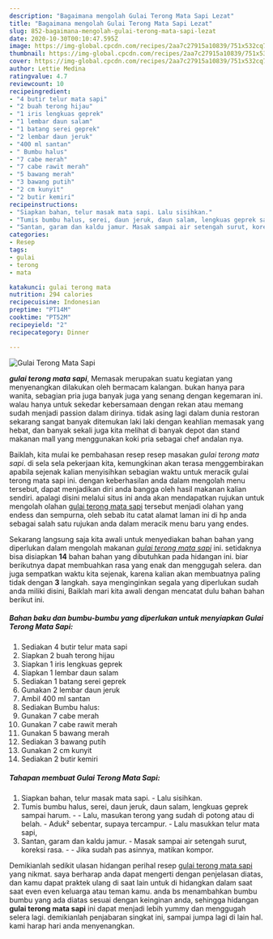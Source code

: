 ```yaml
---
description: "Bagaimana mengolah Gulai Terong Mata Sapi Lezat"
title: "Bagaimana mengolah Gulai Terong Mata Sapi Lezat"
slug: 852-bagaimana-mengolah-gulai-terong-mata-sapi-lezat
date: 2020-10-30T00:10:47.595Z
image: https://img-global.cpcdn.com/recipes/2aa7c27915a10839/751x532cq70/gulai-terong-mata-sapi-foto-resep-utama.jpg
thumbnail: https://img-global.cpcdn.com/recipes/2aa7c27915a10839/751x532cq70/gulai-terong-mata-sapi-foto-resep-utama.jpg
cover: https://img-global.cpcdn.com/recipes/2aa7c27915a10839/751x532cq70/gulai-terong-mata-sapi-foto-resep-utama.jpg
author: Lettie Medina
ratingvalue: 4.7
reviewcount: 10
recipeingredient:
- "4 butir telur mata sapi"
- "2 buah terong hijau"
- "1 iris lengkuas geprek"
- "1 lembar daun salam"
- "1 batang serei geprek"
- "2 lembar daun jeruk"
- "400 ml santan"
- " Bumbu halus"
- "7 cabe merah"
- "7 cabe rawit merah"
- "5 bawang merah"
- "3 bawang putih"
- "2 cm kunyit"
- "2 butir kemiri"
recipeinstructions:
- "Siapkan bahan, telur masak mata sapi. Lalu sisihkan."
- "Tumis bumbu halus, serei, daun jeruk, daun salam, lengkuas geprek sampai harum.  Lalu, masukan terong yang sudah di potong atau di belah.  Aduk² sebentar, supaya tercampur. Lalu masukkan telur mata sapi,"
- "Santan, garam dan kaldu jamur. Masak sampai air setengah surut, koreksi rasa.  Jika sudah pas asinnya, matikan kompor."
categories:
- Resep
tags:
- gulai
- terong
- mata

katakunci: gulai terong mata 
nutrition: 294 calories
recipecuisine: Indonesian
preptime: "PT14M"
cooktime: "PT52M"
recipeyield: "2"
recipecategory: Dinner

---
```



![Gulai Terong Mata Sapi](https://img-global.cpcdn.com/recipes/2aa7c27915a10839/751x532cq70/gulai-terong-mata-sapi-foto-resep-utama.jpg)

<b><i>gulai terong mata sapi</i></b>, Memasak merupakan suatu kegiatan yang menyenangkan dilakukan oleh bermacam kalangan. bukan hanya para wanita, sebagian pria juga banyak juga yang senang dengan kegemaran ini. walau hanya untuk sekedar kebersamaan dengan rekan atau memang sudah menjadi passion dalam dirinya. tidak asing lagi dalam dunia restoran sekarang sangat banyak ditemukan laki laki dengan keahlian memasak yang hebat, dan banyak sekali juga kita melihat di banyak depot dan stand makanan mall yang menggunakan koki pria sebagai chef andalan nya.

Baiklah, kita mulai ke pembahasan resep resep masakan <i>gulai terong mata sapi</i>. di sela sela pekerjaan kita, kemungkinan akan terasa menggembirakan apabila sejenak kalian menyisihkan sebagian waktu untuk meracik gulai terong mata sapi ini. dengan keberhasilan anda dalam mengolah menu tersebut, dapat menjadikan diri anda bangga oleh hasil makanan kalian sendiri. apalagi disini melalui situs ini anda akan mendapatkan rujukan untuk mengolah olahan <u>gulai terong mata sapi</u> tersebut menjadi olahan yang endess dan sempurna, oleh sebab itu catat alamat laman ini di hp anda sebagai salah satu rujukan anda dalam meracik menu baru yang endes.




Sekarang langsung saja kita awali untuk menyediakan bahan bahan yang diperlukan dalam mengolah makanan <u><i>gulai terong mata sapi</i></u> ini. setidaknya bisa disiapkan <b>14</b> bahan bahan yang dibutuhkan pada hidangan ini. biar berikutnya dapat membuahkan rasa yang enak dan menggugah selera. dan juga sempatkan waktu kita sejenak, karena kalian akan membuatnya paling tidak dengan <b>3</b> langkah. saya menginginkan segala yang diperlukan sudah anda miliki disini, Baiklah mari kita awali dengan mencatat dulu bahan bahan berikut ini.

<!--inarticleads1-->

##### Bahan baku dan bumbu-bumbu yang diperlukan untuk menyiapkan Gulai Terong Mata Sapi:

1. Sediakan 4 butir telur mata sapi
1. Siapkan 2 buah terong hijau
1. Siapkan 1 iris lengkuas geprek
1. Siapkan 1 lembar daun salam
1. Sediakan 1 batang serei geprek
1. Gunakan 2 lembar daun jeruk
1. Ambil 400 ml santan
1. Sediakan  Bumbu halus:
1. Gunakan 7 cabe merah
1. Gunakan 7 cabe rawit merah
1. Gunakan 5 bawang merah
1. Sediakan 3 bawang putih
1. Gunakan 2 cm kunyit
1. Sediakan 2 butir kemiri




<!--inarticleads2-->

##### Tahapan membuat Gulai Terong Mata Sapi:

1. Siapkan bahan, telur masak mata sapi. - Lalu sisihkan.
1. Tumis bumbu halus, serei, daun jeruk, daun salam, lengkuas geprek sampai harum. -  - Lalu, masukan terong yang sudah di potong atau di belah.  - Aduk² sebentar, supaya tercampur. - Lalu masukkan telur mata sapi,
1. Santan, garam dan kaldu jamur. - Masak sampai air setengah surut, koreksi rasa. -  - Jika sudah pas asinnya, matikan kompor.




Demikianlah sedikit ulasan hidangan perihal resep <u>gulai terong mata sapi</u> yang nikmat. saya berharap anda dapat mengerti dengan penjelasan diatas, dan kamu dapat praktek ulang di saat lain untuk di hidangkan dalam saat saat even even keluarga atau teman kamu. anda bs menambahkan bumbu bumbu yang ada diatas sesuai dengan keinginan anda, sehingga hidangan <b>gulai terong mata sapi</b> ini dapat menjadi lebih yummy dan menggugah selera lagi. demikianlah penjabaran singkat ini, sampai jumpa lagi di lain hal. kami harap hari anda menyenangkan.

